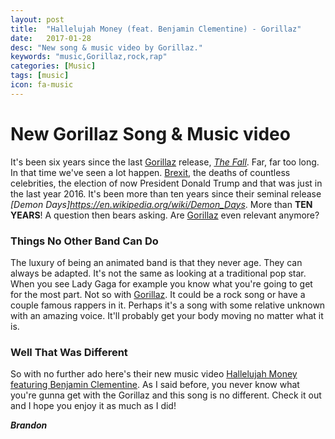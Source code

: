 ```yaml
---
layout: post
title:  "Hallelujah Money (feat. Benjamin Clementine) - Gorillaz"
date:   2017-01-28
desc: "New song & music video by Gorillaz."
keywords: "music,Gorillaz,rock,rap"
categories: [Music]
tags: [music]
icon: fa-music
---
```


# New Gorillaz Song & Music video


It's been six years since the last [Gorillaz](http://gorillaz.com/) release, *[The Fall](http://thefall.gorillaz.com/)*. Far, far too long. In that time we've seen a lot happen. [Brexit](https://en.wikipedia.org/wiki/Brexit), the deaths of countless celebrities, the election of now President Donald Trump and that was just in the last year 2016. It's been more than ten years since their seminal release *[Demon Days]https://en.wikipedia.org/wiki/Demon_Days*. More than **TEN YEARS**! A question then bears asking. Are [Gorillaz](http://gorillaz.com/) even relevant anymore?

### Things No Other Band Can Do


The luxury of being an animated band is that they never age. They can always be adapted. It's not the same as looking at a traditional pop star. When you see Lady Gaga for example you know what you're going to get for the most part. Not so with [Gorillaz](http://gorillaz.com/). It could be a rock song or have a couple famous rappers in it. Perhaps it's a song with some relative unknown with an amazing voice. It'll probably get your body moving no matter what it is.


### Well That Was Different


So with no further ado here's their new music video [Hallelujah Money featuring Benjamin Clementine](https://youtu.be/CDUrpPvU1_4). As I said before, you never know what you're gunna get with the Gorillaz and this song is no different. Check it out and I hope you enjoy it as much as I did!

**_Brandon_**
